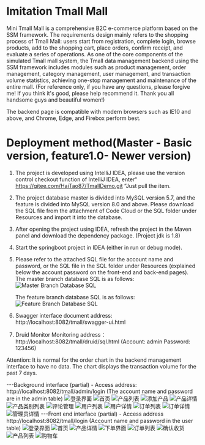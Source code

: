 # Imitation Tmall Mall
Mini Tmall Mall is a comprehensive B2C e-commerce platform based on the SSM framework. The requirements design mainly refers to the shopping process of Tmall Mall: users start from registration, complete login, browse products, add to the shopping cart, place orders, confirm receipt, and evaluate a series of operations. As one of the core components of the simulated Tmall mall system, the Tmall data management backend using the SSM framework includes modules such as product management, order management, category management, user management, and transaction volume statistics, achieving one-stop management and maintenance of the entire mall. (For reference only, if you have any questions, please forgive me! If you think it's good, please help recommend it. Thank you all handsome guys and beautiful women!)

The backend page is compatible with modern browsers such as IE10 and above, and Chrome, Edge, and Firebox perform best.

# Deployment method(Master - Basic version, feature1.0- Newer version)
1. The project is developed using IntelliJ IDEA, please use the version control checkout function of IntelliJ IDEA, enter“ https://gitee.com/HaiTao87/TmallDemo.git ”Just pull the item. 
2. The project database master is divided into MySQL version 5.7, and the feature is divided into MySQL version 8.0 and above. Please download the SQL file from the attachment of Code Cloud or the SQL folder under Resources and import it into the database. 
3. After opening the project using IDEA, refresh the project in the Maven panel and download the dependency package. (Project jdk is 1.8) 
4. Start the springboot project in IDEA (either in run or debug mode).
5. Please refer to the attached SQL file for the account name and password, or the SQL file in the SQL folder under Resources (explained below the account password on the front-end and back-end pages).
   The master branch database SQL is as follows:
   ![Master Branch Database SQL](https://images.gitee.com/uploads/images/2020/1016/150457_5c0c7304_996301.png "屏幕截图.png")

   The feature branch database SQL is as follows:
   ![Feature Branch Database SQL](images/1700038011674.jpg)

6. Swagger interface document address: http://localhost:8082/tmall/swagger-ui.html

7. Druid Monitor Monitoring address：http://localhost:8082/tmall/druid/sql.html (Account: admin Password: 123456)

Attention: It is normal for the order chart in the backend management interface to have no data. The chart displays the transaction volume for the past 7 days.

---Background interface (partial) - Access address: http://localhost:8082/tmall/admin/login (The account name and password are in the admin table)
![登录界面](images/img_2.png)
![首页](images/img_3.png)
![产品列表](images/img.png)
![添加产品](images/img_1.png)
![产品详情](images/img_4.png)
![产品类别列表](images/img_5.png)
![评论管理](images/img_6.png)
![用户列表](images/img_7.png)
![用户详情](images/img_8.png)
![订单列表](images/img_9.png)
![订单详情](images/img_10.png)
![管理员详情](images/img_11.png)
---Front end interface (partial) - Access address http://localhost:8082/tmall/login (Account name and password in the user table)
![登录界面](https://gitee.com/uploads/images/2018/0526/223030_17b28619_1616166.png "2018-05-26_221715.png")
![首页](https://gitee.com/uploads/images/2018/0526/223018_14e999f1_1616166.png "2018-05-26_221703.png")
![产品详情](https://gitee.com/uploads/images/2018/0526/223044_e481ec5f_1616166.png "2018-05-26_221725.png")
![下单界面](https://gitee.com/uploads/images/2018/0526/223100_ef6e9612_1616166.png "2018-05-26_221837.png")
![订单列表](https://gitee.com/uploads/images/2018/0526/223117_dfd64b43_1616166.png "2018-05-26_221901.png")
![确认收货](https://gitee.com/uploads/images/2018/0526/223220_71e2ee3d_1616166.png "2018-05-26_221911.png")
![产品列表](https://gitee.com/uploads/images/2018/0526/223233_18e131a5_1616166.png "2018-05-26_222006.png")
![购物车](https://gitee.com/uploads/images/2018/0526/223245_3f80d8f4_1616166.png "2018-05-26_223157.png")